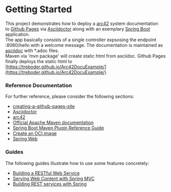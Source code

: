 # Getting Started

This project demonstrates how to deploy a [arc42](https://arc42.org/) system documentation   
to [Github Pages](https://pages.github.com/)
via [Asciidoctor](https://asciidoctor.org/) 
along with an exemplary [Spring Boot](https://spring.io/guides/gs/spring-boot/) application.  
The app basically consists of a single controller expsosing the endpoint :8080/hello with a welcome message.
The documentation is maintained as [asciidoc](https://asciidoc.org/) with *.adoc files.  
Maven via 'mvn package' will create static html from asciidoc.
Github Pages finally deploys the static html to [https://treboder.github.io/Arc42DocuExample/](https://treboder.github.io/Arc42DocuExample/)

### Reference Documentation
For further reference, please consider the following sections:

* [creating-a-github-pages-site](https://docs.github.com/de/pages/getting-started-with-github-pages/creating-a-github-pages-site)
* [Asciidoctor](https://asciidoctor.org/)
* [arc42](https://arc42.org/) 
* [Official Apache Maven documentation](https://maven.apache.org/guides/index.html)
* [Spring Boot Maven Plugin Reference Guide](https://docs.spring.io/spring-boot/docs/3.0.2/maven-plugin/reference/html/)
* [Create an OCI image](https://docs.spring.io/spring-boot/docs/3.0.2/maven-plugin/reference/html/#build-image)
* [Spring Web](https://docs.spring.io/spring-boot/docs/3.0.2/reference/htmlsingle/#web)

### Guides
The following guides illustrate how to use some features concretely:

* [Building a RESTful Web Service](https://spring.io/guides/gs/rest-service/)
* [Serving Web Content with Spring MVC](https://spring.io/guides/gs/serving-web-content/)
* [Building REST services with Spring](https://spring.io/guides/tutorials/rest/)

